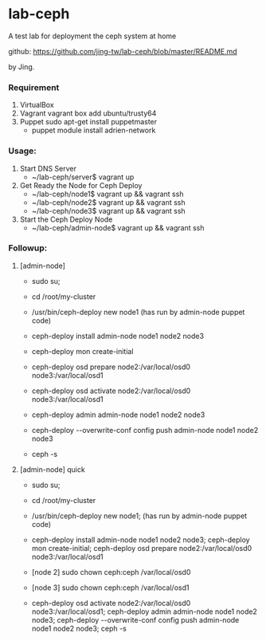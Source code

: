# lab-ceph

A test lab for deployment the ceph system at home

github: https://github.com/jing-tw/lab-ceph/blob/master/README.md
 
by Jing.

### Requirement
1. VirtualBox
2. Vagrant
	vagrant box add ubuntu/trusty64
3. Puppet
	sudo apt-get install puppetmaster
	- puppet module install adrien-network

### Usage:
1. Start DNS Server
	- ~/lab-ceph/server$ vagrant up
2. Get Ready the Node for Ceph Deploy
	- ~/lab-ceph/node1$ vagrant up && vagrant ssh
	- ~/lab-ceph/node2$ vagrant up && vagrant ssh
 	- ~/lab-ceph/node3$ vagrant up && vagrant ssh
3. Start the Ceph Deploy Node
	- ~/lab-ceph/admin-node$ vagrant up && vagrant ssh

### Followup:
1. [admin-node]
    - sudo su; 
    - cd /root/my-cluster
    - /usr/bin/ceph-deploy new node1 (has run by admin-node puppet code)
    - ceph-deploy install admin-node node1 node2 node3
    - ceph-deploy mon create-initial
    - ceph-deploy osd prepare node2:/var/local/osd0 node3:/var/local/osd1
    - ceph-deploy osd activate node2:/var/local/osd0 node3:/var/local/osd1

    - ceph-deploy admin admin-node node1 node2 node3
    - ceph-deploy --overwrite-conf config push admin-node node1 node2 node3
    - ceph -s
2. [admin-node] quick
    - sudo su;
    - cd /root/my-cluster
    - /usr/bin/ceph-deploy new node1; (has run by admin-node puppet code)
    - ceph-deploy install admin-node node1 node2 node3; ceph-deploy mon create-initial; ceph-deploy osd prepare node2:/var/local/osd0 node3:/var/local/osd1

    - [node 2] sudo chown ceph:ceph /var/local/osd0
    - [node 3] sudo chown ceph:ceph /var/local/osd1
    - ceph-deploy osd activate node2:/var/local/osd0 node3:/var/local/osd1; ceph-deploy admin admin-node node1 node2 node3; ceph-deploy --overwrite-conf config push admin-node node1 node2 node3; ceph -s
